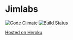 # Jimlabs

[![Code Climate](https://codeclimate.com/github/jvnill/jimlabs/badges/gpa.svg)](https://codeclimate.com/github/jvnill/jimlabs)
[![Build Status](https://travis-ci.org/jvnill/jimlabs.svg?branch=master)](https://travis-ci.org/jvnill/jimlabs)

[Hosted on Heroku](http://jimlabs.herokuapp.com)
